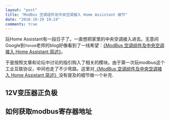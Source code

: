 ```yaml
---
layout: "post"
title: "ModBus 空调组件及中央空调接入 Home Assistant 细节"
date: "2018-10-29 19:24"
comments: true
---
```

玩Home Assistant有一段日子了。一直想把家里的中央空调接入进去。无意间Google到`Yonsm`老师的blog好像看到了一线希望：[《ModBus 空调组件及中央空调接入 Home Assistant 简述》](1)。

于是按照文章和论坛中讨论的指引购入了相关的模块。由于第一次玩modbus这个工业互联协议，中间也走了不少弯路。这里对[《ModBus 空调组件及中央空调接入 Home Assistant 简述》](1)没有提及的细节做一个补充.

## 12V变压器正负极

## 如何获取modbus寄存器地址

## 

[1]: http://yonsm.net/modbus/

